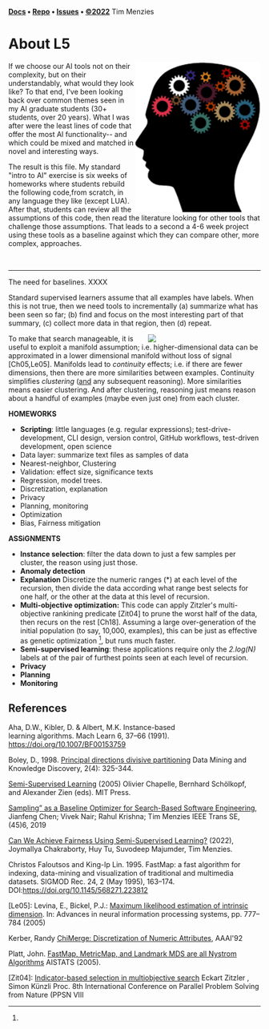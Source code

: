 **[Docs](https://menzies.us/l5) • [Repo](https://github.com/timm/l5) • [Issues](https://github.com/timm/l5/issues) • [&copy;2022](http://github.com/timm/l5.LICENSE.md)** Tim Menzies

#  About L5
       
<img align=right width=250 src=docs/head.png>

If we choose our AI tools not on their complexity, but
on their understandably, what would they look like?
To that end, I've been looking back over
common themes seen in my
AI graduate students (30+ students, over 20 years). What I was
after were the least lines of code that offer the most
AI functionality-- and which could be mixed and matched in
novel and interesting ways.
      
The result is this file. My standard "intro to AI" exercise is six
weeks of homeworks where students rebuild the following code,from
scratch, in any language they like (except LUA).  After that, 
students can review all the assumptions of this code, then read the
literature looking for other tools that challenge those assumptions.
That leads to a second a 4-6 week project using these tools as a baseline against
which they can compare other, more complex, approaches.
  
<br clear=all><hr>
    
The need for baselines. XXXX

Standard supervised learners assume that all examples have labels.
When this is not true, then we need tools to incrementally 
(a) summarize what has been seen so far; (b) find and focus
on the most interesting part of that summary, (c) collect
more data in that region, then (d) repeat.
         
<a href="docs/div.png"><img align=right width=225 src="div.png"></a>
To make that search manageable, it is useful to exploit a 
manifold assumption; i.e.
higher-dimensional data can be approximated in a lower dimensional
manifold without loss of signal [Ch05,Le05].
Manifolds lead to _continuity_
effects; i.e. if there are fewer dimensions, then there are more
similarities between examples.
Continuity simplifies _clustering_
([and](and) any subsequent reasoning).  More similarities means  easier
clustering. And after clustering, reasoning just means reason about
a handful of examples (maybe even just one)  from each cluster.
        
**HOMEWORKS**

- **Scripting**: little languages (e.g. regular expressions); test-drive-development, CLI design, version control, GitHub workflows, test-driven development, open science
- Data layer: summarize text files as samples of data
- Nearest-neighbor, Clustering
- Validation: effect size, significance texts
- Regression, model trees.
- Discretization, explanation
- Privacy
- Planning, monitoring
- Optimization
- Bias, Fairness mitigation

**ASSiGNMENTS**

- **Instance selection**: filter the data down to just a few samples per
cluster, the reason using just those.
- **Anomaly detection**
- **Explanation** 
Discretize the numeric ranges (\*) at each level of the recursion,
then divide the data according what range best selects for one half, or the other
at the data at this level of recursion.
- **Multi-objective optimization:** This code
can apply Zitzler's multi-objective rankining predicate [Zit04] to prune the worst
half of the data, then recurs on the rest [Ch18]. Assuming a large over-generation
of the initial population (to say, 10,000, examples), this can be just as effective
as genetic optimization [^Ch18], but runs much faster.
- **Semi-supervised learning**: these applications require only the _2.log(N)_ labels at
of the pair of furthest points seen at each level of recursion.
- **Privacy**
- **Planning**
- **Monitoring**

## References

[^Ah91]:
Aha, D.W., Kibler, D. & Albert, M.K. Instance-based   
learning algorithms. Mach Learn 6, 37–66 (1991). 
https://doi.org/10.1007/BF00153759

[^Bo98]:
 Boley, D., 1998. 
[Principal directions divisive partitioning](https://www-users.cse.umn.edu/~boley/publications/papers/PDDP.pdf)
 Data Mining and Knowledge Discovery, 2(4): 325-344.

[^Ch05]:
[Semi-Supervised Learning](http://www.molgen.mpg.de/3659531/MITPress--SemiSupervised-Learning)
(2005) Olivier Chapelle,  Bernhard Schölkopf, and Alexander Zien (eds). 
MIT Press.
 
[^Ch18]: 
[Sampling” as a Baseline Optimizer for Search-Based Software Engineering](https://arxiv.org/pdf/1608.07617.pdf),
Jianfeng Chen; Vivek Nair; Rahul Krishna; Tim Menzies
IEEE Trans SE, (45)6, 2019

[^Ch22]:
[Can We Achieve Fairness Using Semi-Supervised Learning?](https://arxiv.org/pdf/2111.02038.pdf)
(2022), Joymallya Chakraborty, Huy Tu, Suvodeep Majumder, Tim Menzies. 

[^Fal95]: 
Christos Faloutsos and King-Ip Lin. 1995. FastMap: a fast algorithm for indexing, data-mining and visualization of traditional and multimedia datasets. SIGMOD Rec. 24, 2 (May 1995), 163–174. DOI:https://doi.org/10.1145/568271.223812

[Le05]:
Levina, E., Bickel, P.J.: [Maximum likelihood estimation of intrinsic dimension](https://www.stat.berkeley.edu/~bickel/mldim.pdf). 
In:
Advances in neural information processing systems, pp. 777–784 (2005)

[^Ke92]:
Kerber, Randy [ChiMerge: Discretization of Numeric Attributes](https://www.aaai.org/Papers/AAAI/1992/AAAI92-019.pdf), AAAI'92

[^Pl04]: 
Platt, John. 
[FastMap, MetricMap, and Landmark MDS are all Nystrom Algorithms](https://www.microsoft.com/en-us/research/wp-content/uploads/2005/01/nystrom2.pdf)
AISTATS (2005).

[Zit04]:
[Indicator-based selection in multiobjective search](https://link.springer.com/chapter/10.1007/978-3-540-30217-9_84)
Eckart Zitzler , Simon Künzli
Proc. 8th International Conference on Parallel Problem Solving from Nature (PPSN VIII
